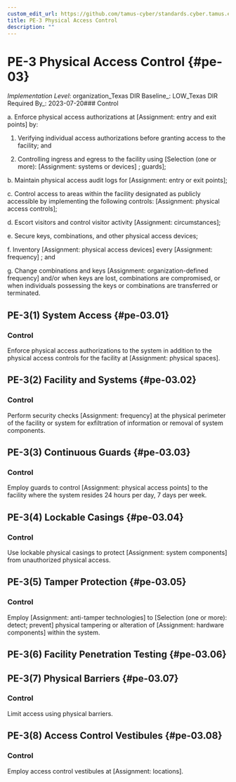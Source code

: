 ```yaml
---
custom_edit_url: https://github.com/tamus-cyber/standards.cyber.tamus.edu/tree/main/static/content/tamus.edu/TAMUS_profile.xml
title: PE-3 Physical Access Control
description: ""
---
```


# PE-3 Physical Access Control {#pe-03}

_Implementation Level_: organization_Texas DIR Baseline_: LOW_Texas DIR Required By_: 2023-07-20### Control

a. Enforce physical access authorizations at [Assignment: entry and exit points] by:

1. Verifying individual access authorizations before granting access to the facility; and

2. Controlling ingress and egress to the facility using [Selection (one or more): 
                  [Assignment: systems or devices]
               ; guards];

b. Maintain physical access audit logs for [Assignment: entry or exit points];

c. Control access to areas within the facility designated as publicly accessible by implementing the following controls: [Assignment: physical access controls];

d. Escort visitors and control visitor activity [Assignment: circumstances];

e. Secure keys, combinations, and other physical access devices;

f. Inventory [Assignment: physical access devices] every [Assignment: frequency] ; and

g. Change combinations and keys [Assignment: organization-defined frequency] and/or when keys are lost, combinations are compromised, or when individuals possessing the keys or combinations are transferred or terminated.

## PE-3(1) System Access {#pe-03.01}

### Control

Enforce physical access authorizations to the system in addition to the physical access controls for the facility at [Assignment: physical spaces].

## PE-3(2) Facility and Systems {#pe-03.02}

### Control

Perform security checks [Assignment: frequency] at the physical perimeter of the facility or system for exfiltration of information or removal of system components.

## PE-3(3) Continuous Guards {#pe-03.03}

### Control

Employ guards to control [Assignment: physical access points] to the facility where the system resides 24 hours per day, 7 days per week.

## PE-3(4) Lockable Casings {#pe-03.04}

### Control

Use lockable physical casings to protect [Assignment: system components] from unauthorized physical access.

## PE-3(5) Tamper Protection {#pe-03.05}

### Control

Employ [Assignment: anti-tamper technologies] to [Selection (one or more): detect; prevent] physical tampering or alteration of [Assignment: hardware components] within the system.

## PE-3(6) Facility Penetration Testing {#pe-03.06}

## PE-3(7) Physical Barriers {#pe-03.07}

### Control

Limit access using physical barriers.

## PE-3(8) Access Control Vestibules {#pe-03.08}

### Control

Employ access control vestibules at [Assignment: locations].

